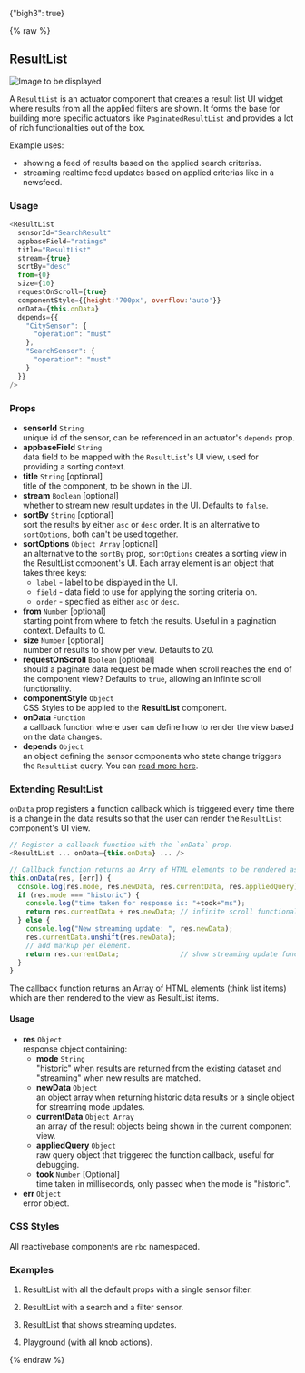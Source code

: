 {"bigh3": true}

{% raw %}

## ResultList

![Image to be displayed](https://i.imgur.com/GcUFZjh.png)

A `ResultList` is an actuator component that creates a result list UI widget where results from all the applied filters are shown. It forms the base for building more specific actuators like `PaginatedResultList` and provides a lot of rich functionalities out of the box.

Example uses:

* showing a feed of results based on the applied search criterias.
* streaming realtime feed updates based on applied criterias like in a newsfeed.

### Usage

```js
<ResultList
  sensorId="SearchResult"
  appbaseField="ratings"
  title="ResultList"
  stream={true}
  sortBy="desc"
  from={0}
  size={10}
  requestOnScroll={true}
  componentStyle={{height:'700px', overflow:'auto'}}
  onData={this.onData}
  depends={{
    "CitySensor": {
      "operation": "must"
    },
    "SearchSensor": {
      "operation": "must"
    }
  }}
/>
```

### Props

- **sensorId** `String`  
    unique id of the sensor, can be referenced in an actuator's `depends` prop.
- **appbaseField** `String`  
    data field to be mapped with the `ResultList`'s UI view, used for providing a sorting context.
- **title** `String` [optional]  
    title of the component, to be shown in the UI.
- **stream** `Boolean` [optional]  
    whether to stream new result updates in the UI. Defaults to `false`.
-  **sortBy** `String` [optional]  
    sort the results by either `asc` or `desc` order. It is an alternative to `sortOptions`, both can't be used together.
- **sortOptions** `Object Array` [optional]  
    an alternative to the `sortBy` prop, `sortOptions` creates a sorting view in the ResultList component's UI. Each array element is an object that takes three keys:
    - `label` - label to be displayed in the UI.
    - `field` - data field to use for applying the sorting criteria on.
    - `order` - specified as either `asc` or `desc`.
- **from** `Number` [optional]  
    starting point from where to fetch the results. Useful in a pagination context. Defaults to 0.
- **size** `Number` [optional]  
    number of results to show per view. Defaults to 20.
- **requestOnScroll** `Boolean` [optional]  
    should a paginate data request be made when scroll reaches the end of the component view? Defaults to `true`, allowing an infinite scroll functionality.
- **componentStyle** `Object`  
    CSS Styles to be applied to the **ResultList** component.
- **onData** `Function`  
    a callback function where user can define how to render the view based on the data changes.
- **depends** `Object`  
    an object defining the sensor components who state change triggers the `ResultList` query. You can [read more here](https://appbaseio.github.io/reactive-maps-docs/v1/getting-started/Dependency.html).

### Extending ResultList

`onData` prop registers a function callback which is triggered every time there is a change in the data results so that the user can render the `ResultList` component's UI view.

```js
// Register a callback function with the `onData` prop.
<ResultList ... onData={this.onData} ... />

// Callback function returns an Arry of HTML elements to be rendered as ResultList items.
this.onData(res, [err]) {
  console.log(res.mode, res.newData, res.currentData, res.appliedQuery);
  if (res.mode === "historic") {
    console.log("time taken for response is: "+took+"ms");
    return res.currentData + res.newData; // infinite scroll functionality
  } else {
    console.log("New streaming update: ", res.newData);
    res.currentData.unshift(res.newData);
    // add markup per element.
    return res.currentData;               // show streaming update functionality
  }
}
```

The callback function returns an Array of HTML elements (think list items) which are then rendered to the view as ResultList items.

#### Usage

- **res** `Object`  
    response object containing:  
    - **mode** `String`  
        "historic" when results are returned from the existing dataset and "streaming" when new results are matched.
    - **newData** `Object`  
        an object array when returning historic data results or a single object for streaming mode updates.
    - **currentData** `Object Array`  
        an array of the result objects being shown in the current component view.
    - **appliedQuery** `Object`  
        raw query object that triggered the function callback, useful for debugging.
    - **took** `Number` [Optional]  
        time taken in milliseconds, only passed when the mode is "historic".
- **err** `Object`  
    error object.

### CSS Styles

All reactivebase components are `rbc` namespaced.

### Examples

1. ResultList with all the default props with a single sensor filter.

2. ResultList with a search and a filter sensor.

3. ResultList that shows streaming updates.

4. Playground (with all knob actions).

{% endraw %}
